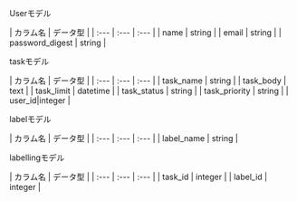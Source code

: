 Userモデル

| カラム名 | データ型 |
| :--- | :--- | :--- |
|  name  |  string  |
|  email  |  string  |
| password_digest | string |

taskモデル

| カラム名 | データ型 |
| :--- | :--- | :--- |
| task_name | string |
| task_body | text |
| task_limit | datetime |
| task_status | string |
| task_priority | string |
| user_id|integer |

labelモデル

| カラム名 | データ型 |
| :--- | :--- | :--- |
| label_name | string |

labellingモデル

| カラム名 | データ型 |
| :--- | :--- | :--- |
| task_id | integer |
| label_id | integer |
